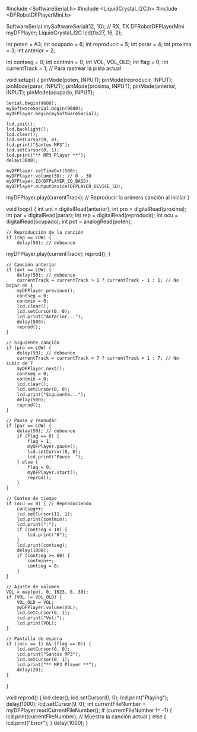 #include <SoftwareSerial.h>
#include <LiquidCrystal_I2C.h>
#include <DFRobotDFPlayerMini.h>
 
SoftwareSerial mySoftwareSerial(12, 10); // RX, TX
DFRobotDFPlayerMini myDFPlayer;
LiquidCrystal_I2C lcd(0x27, 16, 2);
 
int poten = A3;
int ocupado = 6;
int reproducir = 5;
int parar = 4;
int proxima = 3;
int anterior = 2;
 
int contseg = 0;
int contmin = 0;
int VOL, VOL_OLD;
int flag = 0;
int currentTrack = 1; // Para rastrear la pista actual
 
void setup() {
    pinMode(poten, INPUT);
    pinMode(reproducir, INPUT);
    pinMode(parar, INPUT);
    pinMode(proxima, INPUT);
    pinMode(anterior, INPUT);
    pinMode(ocupado, INPUT);
    
    Serial.begin(9600);
    mySoftwareSerial.begin(9600);
    myDFPlayer.begin(mySoftwareSerial);
    
    lcd.init();
    lcd.backlight();
    lcd.clear();
    lcd.setCursor(0, 0);
    lcd.print("Santos MP3");
    lcd.setCursor(0, 1);
    lcd.print("** MP3 Player **");
    delay(3000);
    
    myDFPlayer.setTimeOut(500);
    myDFPlayer.volume(30); // 0 - 30
    myDFPlayer.EQ(DFPLAYER_EQ_BASS);
    myDFPlayer.outputDevice(DFPLAYER_DEVICE_SD);
myDFPlayer.play(currentTrack); // Reproducir la primera canción al iniciar
}
 
void loop() {
    int ant = digitalRead(anterior);
    int pro = digitalRead(proxima);
    int par = digitalRead(parar);
    int rep = digitalRead(reproducir);
    int ocu = digitalRead(ocupado);
    int pot = analogRead(poten);
 
    // Reproducción de la canción
    if (rep == LOW) {
        delay(50); // debounce
myDFPlayer.play(currentTrack);
        reprod();
    }
 
    // Canción anterior
    if (ant == LOW) {
        delay(50); // debounce
        currentTrack = currentTrack > 1 ? currentTrack - 1 : 1; // No bajar de 1
        myDFPlayer.previous();
        contseg = 0;
        contmin = 0;
        lcd.clear();
        lcd.setCursor(0, 0);
        lcd.print("Anterior...");
        delay(500);
        reprod();
    }
 
    // Siguiente canción
    if (pro == LOW) {
        delay(50); // debounce
        currentTrack = currentTrack < 7 ? currentTrack + 1 : 7; // No subir de 7
        myDFPlayer.next();
        contseg = 0;
        contmin = 0;
        lcd.clear();
        lcd.setCursor(0, 0);
        lcd.print("Siguiente...");
        delay(500);
        reprod();
    }
 
    // Pausa y reanudar
    if (par == LOW) {
        delay(50); // debounce
        if (flag == 0) {
            flag = 1;
            myDFPlayer.pause();
            lcd.setCursor(0, 0);
            lcd.print("Pause  ");
        } else {
            flag = 0;
            myDFPlayer.start();
            reprod();
        }
    }
 
    // Conteo de tiempo
    if (ocu == 0) { // Reproduciendo
        contseg++;
        lcd.setCursor(11, 1);
        lcd.print(contmin);
        lcd.print(":");
        if (contseg < 10) {
            lcd.print("0");
        }
        lcd.print(contseg);
        delay(1000);
        if (contseg >= 60) {
            contmin++;
            contseg = 0;
        }
    }
 
    // Ajuste de volumen
    VOL = map(pot, 0, 1023, 0, 30);
    if (VOL != VOL_OLD) {
        VOL_OLD = VOL;
        myDFPlayer.volume(VOL);
        lcd.setCursor(0, 1);
        lcd.print("Vol:");
        lcd.print(VOL);
    }
 
    // Pantalla de espera
    if ((ocu == 1) && (flag == 0)) {
        lcd.setCursor(0, 0);
        lcd.print("Santos MP3");
        lcd.setCursor(0, 1);
        lcd.print("** MP3 Player **");
        delay(20);
    }
}
 
void reprod() {
    lcd.clear();
    lcd.setCursor(0, 0);
    lcd.print("Playing");
    delay(1000);
    lcd.setCursor(9, 0);
    int currentFileNumber = myDFPlayer.readCurrentFileNumber();
    if (currentFileNumber != -1) {
        lcd.print(currentFileNumber); // Muestra la canción actual
    } else {
        lcd.print("Error");
    }
    delay(1000);
}
